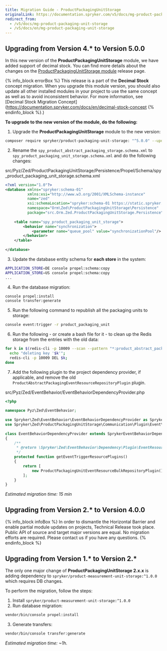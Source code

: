```yaml
---
title: Migration Guide - ProductPackagingUnitStorage
originalLink: https://documentation.spryker.com/v5/docs/mg-product-packaging-unit-storage
redirect_from:
  - /v5/docs/mg-product-packaging-unit-storage
  - /v5/docs/en/mg-product-packaging-unit-storage
---
```


## Upgrading from Version 4.* to Version 5.0.0

In this new version of the **ProductPackagingUnitStorage** module, we have added support of decimal stock. You can find more details about the changes on the [ProductPackagingUnitStorage module](https://github.com/spryker/product-packaging-unit-storage/releases) release page.

{% info_block errorBox %}
This release is a part of the **Decimal Stock** concept migration. When you upgrade this module version, you should also update all other installed modules in your project to use the same concept as well as to avoid inconsistent behavior. For more information, see [Decimal Stock Migration Concept](https://documentation.spryker.com/docs/en/decimal-stock-concept
{% endinfo_block %}.)

**To upgrade to the new version of the module, do the following:**

1. Upgrade the **ProductPackagingUnitStorage** module to the new version:

```bash
composer require spryker/product-packaging-unit-storage: "^5.0.0" --update-with-dependencies
```
2. Rename the `spy_product_abstract_packaging_storage.schema.xml` to `spy_product_packaging_unit_storage.schema.xml` and do the following changes:

src/Pyz/Zed/ProductPackagingUnitStorage/Persistence/Propel/Schema/spy_product_packaging_unit_storage.schema.xml

```xml
<?xml version="1.0"?>
<database xmlns="spryker:schema-01"
          xmlns:xsi="http://www.w3.org/2001/XMLSchema-instance"
          name="zed"
          xsi:schemaLocation="spryker:schema-01 https://static.spryker.com/schema-01.xsd"
          namespace="Orm\Zed\ProductPackagingUnitStorage\Persistence"
          package="src.Orm.Zed.ProductPackagingUnitStorage.Persistence">
 
    <table name="spy_product_packaging_unit_storage">
        <behavior name="synchronization">
            <parameter name="queue_pool" value="synchronizationPool"/>
        </behavior>
    </table>
 
</database>
```

3. Update the database entity schema for **each store** in the system:

```bash
APPLICATION_STORE=DE console propel:schema:copy
APPLICATION_STORE=US console propel:schema:copy
...
```

4. Run the database migration:

```bash
console propel:install
console transfer:generate
```

5. Run the following command to republish all the packaging units to storage:

```bash
console event:trigger -r product_packaging_unit
```

6. Run the following - or create a bash file for it - to clean up the Redis storage from the entries with the old data:

```bash
for k in $(redis-cli -p 10009 --scan --pattern "*:product_abstract_packaging:*"); do
  echo "deleting key '$k'";
  redis-cli -p 10009 DEL $k;
done
```

7. Add the following plugin to the project dependency provider, if applicable, and remove the old `ProductAbstractPackagingEventResourceRepositoryPlugin` plugin.

src/Pyz/Zed/EventBehavior/EventBehaviorDependencyProvider.php

```php
<?php
 
namespace Pyz\Zed\EventBehavior;
 
use Spryker\Zed\EventBehavior\EventBehaviorDependencyProvider as SprykerEventBehaviorDependencyProvider;
use Spryker\Zed\ProductPackagingUnitStorage\Communication\Plugin\Event\ProductPackagingUnitEventResourceBulkRepositoryPlugin;
 
class EventBehaviorDependencyProvider extends SprykerEventBehaviorDependencyProvider
{
    /**
     * @return \Spryker\Zed\EventBehavior\Dependency\Plugin\EventResourcePluginInterface[]
     */
    protected function getEventTriggerResourcePlugins()
    {
        return [
            new ProductPackagingUnitEventResourceBulkRepositoryPlugin(),
        ];
    }
}
```

*Estimated migration time: 15 min*


## Upgrading from Version 2.* to Version 4.0.0

{% info_block infoBox %}
In order to dismantle the Horizontal Barrier and enable partial module updates on projects, Technical Release took place. Public API of source and target major versions are equal. No migration efforts are required. Please contact us if you have any questions.
{% endinfo_block %}

## Upgrading from Version 1.* to Version  2.*

The only one major change of **ProductPackagingUnitStorage 2.x.x** is adding dependency to `spryker/product-measurement-unit-storage:^1.0.0` which requires DB changes.

To perform the migration, follow the steps:

1. Install `spryker/product-measurement-unit-storage:^1.0.0`
2. Run database migration:

```bash
vendor/bin/console propel:install
```
3. Generate transfers:

```bash
vendor/bin/console transfer:generate
```

*Estimated migration time: ~1h.*


